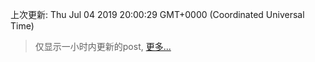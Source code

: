 
  
 上次更新: Thu Jul 04 2019 20:00:29 GMT+0000 (Coordinated Universal Time) 

 > 仅显示一小时内更新的post, [更多...](screenshots/)
  